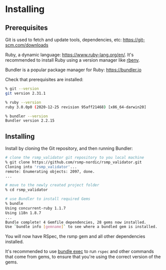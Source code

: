 # Installing
## Prerequisites
Git is used to fetch and update tools, dependencies, etc: https://git-scm.com/downloads

Ruby, a dynamic language: https://www.ruby-lang.org/en/. It's recommended to install Ruby using a version manager like [rbenv](https://github.com/rbenv/rbenv). 

Bundler is a popular package manager for Ruby: https://bundler.io

Check that prerequisites are installed:

```sh
% git --version
git version 2.31.1

% ruby --version
ruby 3.0.0p0 (2020-12-25 revision 95aff21468) [x86_64-darwin20]

% bundler --version
Bundler version 2.2.15
```

## Installing
Install by cloning the Git repository, and then running Bundler:

```sh
# clone the rsmp_validator git repository to you local machine
% git clone https://github.com/rsmp-nordic/rsmp_validator.git
Cloning into 'rsmp_validator'...
remote: Enumerating objects: 2097, done.
...

# move to the newly created project folder
% cd rsmp_validator

# use Bundler to install required Gems 
% bundle 
Using concurrent-ruby 1.1.7
Using i18n 1.8.7
...
Bundle complete! 4 Gemfile dependencies, 28 gems now installed.
Use `bundle info [gemname]` to see where a bundled gem is installed.
```

You will now have RSpec, the rsmp gem and all other dependencies installed.

It's recommended to use [bundle exec](https://bundler.io/man/bundle-exec.1.html) to run `rspec` and other commands that come from gems, to ensure that you're using the correct version of the gems.
